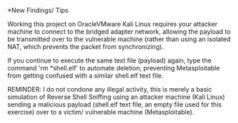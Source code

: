 *New Findings/ Tips

Working this project on OracleVMware Kali Linux requires your attacker machine to connect to the bridged adapter network, allowing the payload to be transmitted over to the vulnerable machine (rather than using an isolated NAT, which prevents the packet from synchronizing). 

If you continue to execute the same text file (payload) again, type the command 'rm *shell.elf' to automate deletion, preventing Metasploitable from getting confused with a similar shell.elf text file.

REMINDER: I do not condone any illegal activity, this is merely a basic simulation of Reverse Shell Sniffing using an attacker machine (Kali Linux) sending a malicious payload (shell.elf text file, an empty file used for this exercise) over to a victim/ vulnerable machine (Metasploitable). 
